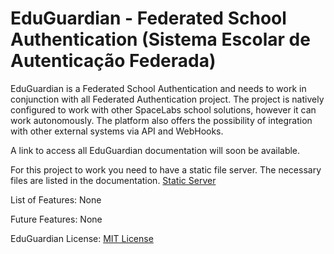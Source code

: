 # EduGuardian - Federated School Authentication (Sistema Escolar de Autenticação Federada)

EduGuardian is a Federated School Authentication and needs to work in conjunction with all Federated Authentication project. The project is natively configured to work with other SpaceLabs school solutions, however it can work autonomously. The platform also offers the possibility of integration with other external systems via API and WebHooks.

A link to access all EduGuardian documentation will soon be available.

For this project to work you need to have a static file server. The necessary files are listed in the documentation.
[Static Server](https://github.com/SchoolFlowPT/StaticServer)

List of Features: None

Future Features: None

EduGuardian License: [MIT License](LICENSE)